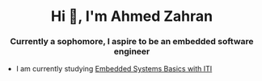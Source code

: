 <h1 align="center">Hi 👋, I'm Ahmed Zahran</h1>
<h3 align="center">Currently a sophomore, I aspire to be an embedded software engineer</h3>

- I am currently studying [Embedded Systems Basics with ITI](https://github.com/Ahmed-Zahran-AZ/Embedded-Systems-Diploma-Basic-Level-ITI)

